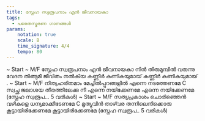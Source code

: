 ```yaml
---
title: സ്നേഹ സ്വരൂപനാം എൻ ജീവനായകാ
tags:
  - പരേതസ്മരണ ഗാനങ്ങൾ
params:
    notation: true
    scale: B
    time_signature: 4/4
    tempo: 80
---
```

~ Start ~
M/F
സ്നേഹ സ്വരൂപനാം എൻ ജീവനായകാ
നിൻ തിരുമുമ്പിൽ വരുന്നു
വേദന തിങ്ങുമീ ജീവിതം നൽകിയ
കണ്ണീർ കണികയുമായ്
കണ്ണീർ കണികയുമായ്
.
~ Start ~
M/F
നിത്യഹരിതമാം മേച്ചിൽപ്പുറങ്ങളിൽ
എന്നെ നടത്തേണമേ
C
സ്വച്ഛ ജലാശയ തീരത്തിലേക്കു നീ
എന്നെ നയിക്കേണമേ
എന്നെ നയിക്കേണമേ
(സ്നേഹ സ്വരൂപ... 5 വരികൾ)
~ Start ~
M/F
സത്യപ്രകാശം ചൊരിഞ്ഞെൻ വഴികളെ
ധന്യമാക്കീടേണമേ
C
മൃത്യുവിൻ താഴ്‍വര തന്നിലെനിക്കൊരു
കൂട്ടായിരിക്കേണമേ
കൂട്ടായിരിക്കേണമേ
(സ്നേഹ സ്വരൂപ.. 5 വരികൾ)
